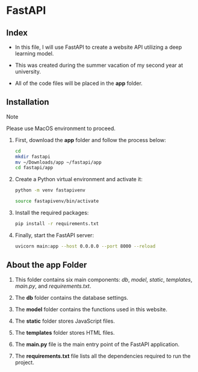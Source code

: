 # FastAPI

## Index
- In this file, I will use FastAPI to create a website API utilizing a deep learning model.

- This was created during the summer vacation of my second year at university.

- All of the code files will be placed in the **app** folder.

## Installation

>[!NOTE]
>Please use MacOS environment to proceed.

1. First, download the **app** folder and follow the process below:
    ```bash
    cd
    mkdir fastapi
    mv ~/Downloads/app ~/fastapi/app
    cd fastapi/app
    ```

2. Create a Python virtual environment and activate it:
    ```bash
    python -m venv fastapivenv
    ```

    ```bash
    source fastapivenv/bin/activate
    ```

3. Install the required packages:
    ```bash
    pip install -r requirements.txt
    ```

4. Finally, start the FastAPI server:
    ```bash
    uvicorn main:app --host 0.0.0.0 --port 8000 --reload
    ```


## About the **app** Folder

1. This folder contains six main components: *db*, *model*, *static*, *templates*, *main.py*, and *requirements.txt*.

2. The **db** folder contains the database settings.

3. The **model** folder contains the functions used in this website.

4. The **static** folder stores JavaScript files.

5. The **templates** folder stores HTML files.

6. The **main.py** file is the main entry point of the FastAPI application.

7. The **requirements.txt** file lists all the dependencies required to run the project.

